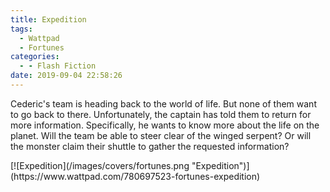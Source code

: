 ```yaml
---
title: Expedition
tags:
  - Wattpad
  - Fortunes
categories:
  - - Flash Fiction
date: 2019-09-04 22:58:26
---
```


Cederic's team is heading back to the world of life. But none of them want to go back to there. Unfortunately, the captain has told them to return for more information. Specifically, he wants to know more about the life on the planet. Will the team be able to steer clear of the winged serpent? Or will the monster claim their shuttle to gather the requested information?<!-- more -->
<div class="center">[![Expedition](/images/covers/fortunes.png "Expedition")](https://www.wattpad.com/780697523-fortunes-expedition)</div>